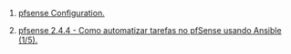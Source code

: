 1. [pfsense Configuration.](https://docs.netgate.com/pfsense/en/latest/config/index.html)

1. [pfsense 2.4.4 - Como automatizar tarefas no pfSense usando Ansible (1/5).](https://www.youtube.com/watch?v=Op0nIiMiX48)
